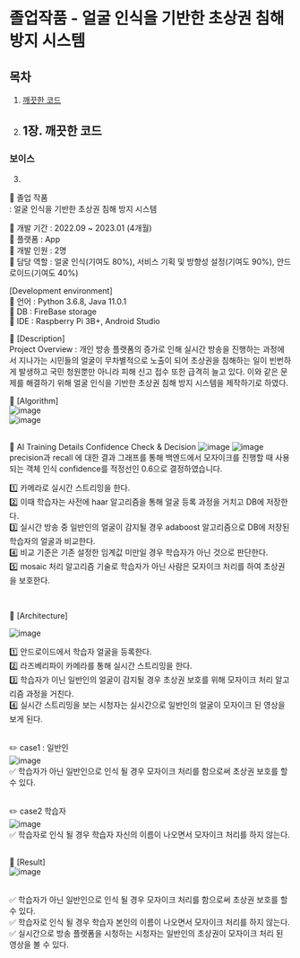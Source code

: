 # 졸업작품 - 얼굴 인식을 기반한 초상권 침해 방지 시스템 <br/>

## 목차 
1. [깨끗한 코드](#1.-깨끗한-코드)

2. ## 1장. 깨끗한 코드
### 보이스 


3. 
:book: 졸업 작품 <br/>
: 얼굴 인식을 기반한 초상권 침해 방지 시스템 <br/>

:round_pushpin: 개발 기간 : 2022.09 ~ 2023.01 (4개월) <br/> 
:round_pushpin: 플랫폼 : App <br/>
:round_pushpin: 개발 인원 : 2명 <br/>
:round_pushpin: 담당 역할 : 얼굴 인식(기여도 80%), 서비스 기획 및 방향성 설정(기여도 90%), 안드로이드(기여도 40%) <br/>

[Development environment] <br/>
:round_pushpin: 언어 : Python 3.6.8, Java 11.0.1 <br/>
:round_pushpin: DB : FireBase storage <br/>
:round_pushpin: IDE : Raspberry Pi 3B+, Android Studio <br/>

:round_pushpin: [Description] <br/>
Project Overview : 개인 방송 플랫폼의 증가로 인해 실시간 방송을 진행하는 과정에서 지나가는 시민들의 얼굴이 무차별적으로 노출이 되어 초상권을 침해하는 일이 빈번하게 발생하고 국민 청원뿐만 아니라 피해 신고 접수 또한 급격히 늘고 있다. 이와 같은 문제를 해결하기 위해 얼굴 인식을 기반한 초상권 침해 방지 시스템을 제작하기로 하였다. <br/>

:round_pushpin: [Algorithm] <br/>
![image](https://user-images.githubusercontent.com/102573192/210356161-e78fed26-8a45-40cb-9fe3-fac1acb6b48f.png) <br/> 
![image](https://user-images.githubusercontent.com/102573192/215275548-01bbe2d8-3778-4426-ba26-106ee113a3ea.png) <br/> 
<br/> 

🤖 AI Training Details
Confidence Check & Decision
![image](https://github.com/kyounggseo/real-time-face/assets/102573192/c4782724-615a-40af-8207-070246a8f81e)
![image](https://github.com/kyounggseo/real-time-face/assets/102573192/7a3a894f-1607-4bb9-874b-7fab42c004ae)
precision과 recall 에 대한 결과 그래프를 통해 백엔드에서 모자이크를 진행할 때 사용되는 객체 인식 confidence를 적정선인 0.6으로 결정하였습니다.

1️⃣ 카메라로 실시간 스트리밍을 한다. <br/>
2️⃣ 이때 학습자는 사전에 haar 알고리즘을 통해 얼굴 등록 과정을 거치고 DB에 저장한다.  <br/>
3️⃣ 실시간 방송 중 일반인의 얼굴이 감지될 경우 adaboost 알고리즘으로 DB에 저장된 학습자의 얼굴과 비교한다. <br/>
4️⃣ 비교 기준은 기존 설정한 임계값 미만일 경우 학습자가 아닌 것으로 판단한다. <br/>
:five: mosaic 처리 알고리즘 기술로 학습자가 아닌 사람은 모자이크 처리를 하여 초상권을 보호한다.<br/>

<br/>

:round_pushpin: [Architecture] <br/>

![image](https://github.com/kyounggseo/real-time-face/assets/102573192/f0c690c0-91e4-4e11-8d75-7a07511654db) <br/>
<!-- ![image](https://github.com/kyounggseo/real-time-face/assets/102573192/07878a69-34e1-4563-9e50-d639467a6f89) <br/> -->
1️⃣ 안드로이드에서 학습자 얼굴을 등록한다. <br/>
2️⃣ 라즈베리파이 카메라를 통해 실시간 스트리밍을 한다. <br/>
3️⃣ 학습자가 이닌 일반인의 얼굴이 감지될 경우 초상권 보호를 위해 모자이크 처리 알고리즘 과정을 거친다. <br/>
:four: 실시간 스트리밍을 보는 시청자는 실시간으로 일반인의 얼굴이 모자이크 된 영상을 보게 된다. <br/>
<br/>

✏️ case1 : 일반인 <br/>
![image](https://user-images.githubusercontent.com/102573192/210356297-37bff7e5-de71-4aa0-966e-c9e7660e455c.png) <br/>
✅ 학습자가 아닌 일반인으로 인식 될 경우 모자이크 처리를 함으로써 초상권 보호를 할 수 있다. <br/>
<br/>

✏️ case2 학습자 <br/>
![image](https://github.com/kyounggseo/real-time-face/assets/102573192/b7258bad-fec2-42dc-9b71-60d96ce24290) <br/>
✅ 학습자로 인식 될 경우 학습자 자신의 이름이 나오면서 모자이크 처리를 하지 않는다. <br/>
<br/>

:round_pushpin: [Result] <br/>
![image](https://github.com/kyounggseo/real-time-face/assets/102573192/9ebc3fc3-4106-4c21-b6c0-16da77fb7979) <br/>
<br/>

✅ 학습자가 아닌 일반인으로 인식 될 경우 모자이크 처리를 함으로써 초상권 보호를 할 수 있다. <br/>
✅ 학습자로 인식 될 경우 학습자 본인의 이름이 나오면서 모자이크 처리를 하지 않는다.<br/>
✅ 실시간으로 방송 플랫폼을 시청하는 시청자는 일반인의 초상권이 모자이크 처리 된 영상을 볼 수 있다.<br/>
